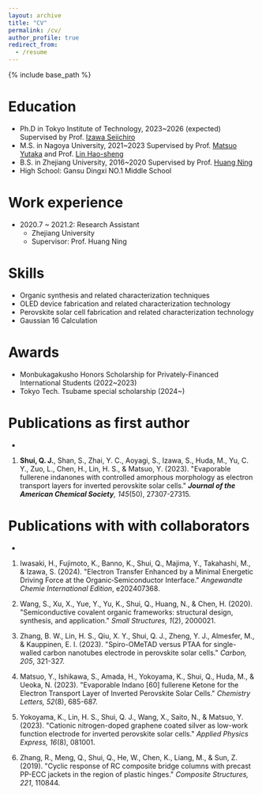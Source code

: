 ```yaml
---
layout: archive
title: "CV"
permalink: /cv/
author_profile: true
redirect_from:
  - /resume
---
```


{% include base_path %}

Education
======
* Ph.D in Tokyo Institute of Technology, 2023~2026 (expected) Supervised by Prof. [Izawa Seiichiro](https://scholar.google.com/citations?hl=ja&user=nB983kcAAAAJ&view_op=list_works&sortby=pubdate)
* M.S. in Nagoya University, 2021~2023 Supervised by Prof. [Matsuo Yutaka](https://scholar.google.com/citations?user=wWzDi-kAAAAJ&hl=ja&oi=ao) and Prof. [Lin Hao-sheng](https://scholar.google.com/citations?hl=ja&user=fDzNQQsAAAAJ&view_op=list_works&sortby=pubdate)
* B.S. in Zhejiang University, 2016~2020 Supervised by Prof. [Huang Ning](http://tac.polymer.zju.edu.cn/osl/redir.php?catalog_id=282&object_id=18199)
* High School: Gansu Dingxi NO.1 Middle School

Work experience
======
* 2020.7 ~ 2021.2: Research Assistant
  * Zhejiang University
  * Supervisor: Prof. Huang Ning
  
Skills
======
* Organic synthesis and related characterization techniques
* OLED device fabrication and related characterization technology
* Perovskite solar cell fabrication and related characterization technology
* Gaussian 16 Calculation

Awards
======
* Monbukagakusho Honors Scholarship for Privately-Financed International Students (2022~2023)
* Tokyo Tech. Tsubame special scholarship (2024~)

Publications as first author
======
*
1. **Shui, Q. J.**, Shan, S., Zhai, Y. C., Aoyagi, S., Izawa, S., Huda, M., Yu, C. Y., Zuo, L., Chen, H., Lin, H. S., & Matsuo, Y. (2023). "Evaporable fullerene indanones with controlled amorphous morphology as electron transport layers for inverted perovskite solar cells." ***Journal of the American Chemical Society**, 145*(50), 27307-27315.

Publications with with collaborators
======
*
1. Iwasaki, H., Fujimoto, K., Banno, K., Shui, Q., Majima, Y., Takahashi, M., & Izawa, S. (2024). "Electron Transfer Enhanced by a Minimal Energetic Driving Force at the Organic‐Semiconductor Interface." *Angewandte Chemie International Edition*, e202407368.

2. Wang, S., Xu, X., Yue, Y., Yu, K., Shui, Q., Huang, N., & Chen, H. (2020). "Semiconductive covalent organic frameworks: structural design, synthesis, and application." *Small Structures, 1*(2), 2000021. 

3. Zhang, B. W., Lin, H. S., Qiu, X. Y., Shui, Q. J., Zheng, Y. J., Almesfer, M., & Kauppinen, E. I. (2023). "Spiro-OMeTAD versus PTAA for single-walled carbon nanotubes electrode in perovskite solar cells." *Carbon, 205*, 321-327.

4. Matsuo, Y., Ishikawa, S., Amada, H., Yokoyama, K., Shui, Q., Huda, M., & Ueoka, N. (2023). "Evaporable Indano [60] fullerene Ketone for the Electron Transport Layer of Inverted Perovskite Solar Cells." *Chemistry Letters, 52*(8), 685-687.

5. Yokoyama, K., Lin, H. S., Shui, Q. J., Wang, X., Saito, N., & Matsuo, Y. (2023). "Cationic nitrogen-doped graphene coated silver as low-work function electrode for inverted perovskite solar cells." *Applied Physics Express, 16*(8), 081001.

6.  Zhang, R., Meng, Q., Shui, Q., He, W., Chen, K., Liang, M., & Sun, Z. (2019). "Cyclic response of RC composite bridge columns with precast PP-ECC jackets in the region of plastic hinges." *Composite Structures, 221*, 110844.
